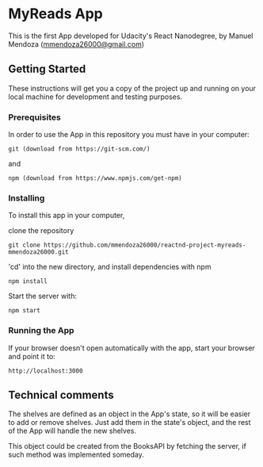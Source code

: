 # MyReads App

This is the first App developed for Udacity's React Nanodegree, by Manuel Mendoza (mmendoza26000@gmail.com)

## Getting Started

These instructions will get you a copy of the project up and running on your local machine for development and testing purposes. 

### Prerequisites

In order to use the App in this repository you must have in your computer:

```
git (download from https://git-scm.com/)
```

and 
```
npm (download from https://www.npmjs.com/get-npm)
```


### Installing

To install this app in your computer,

clone the repository

```
git clone https://github.com/mmendoza26000/reactnd-project-myreads-mmendoza26000.git
```

'cd' into the new directory, and install dependencies with npm

```
npm install
```

Start the server with:
```
npm start
```

### Running the App

If your browser doesn't open automatically with the app, start your browser and point it to:
```
http://localhost:3000
```

## Technical comments
The shelves are defined as an object in the App's state, so it will be easier to add or remove shelves. Just add them in the state's object, and the rest of the App will handle the new shelves.

This object could be created from the BooksAPI by fetching the server, if such method was implemented someday.



